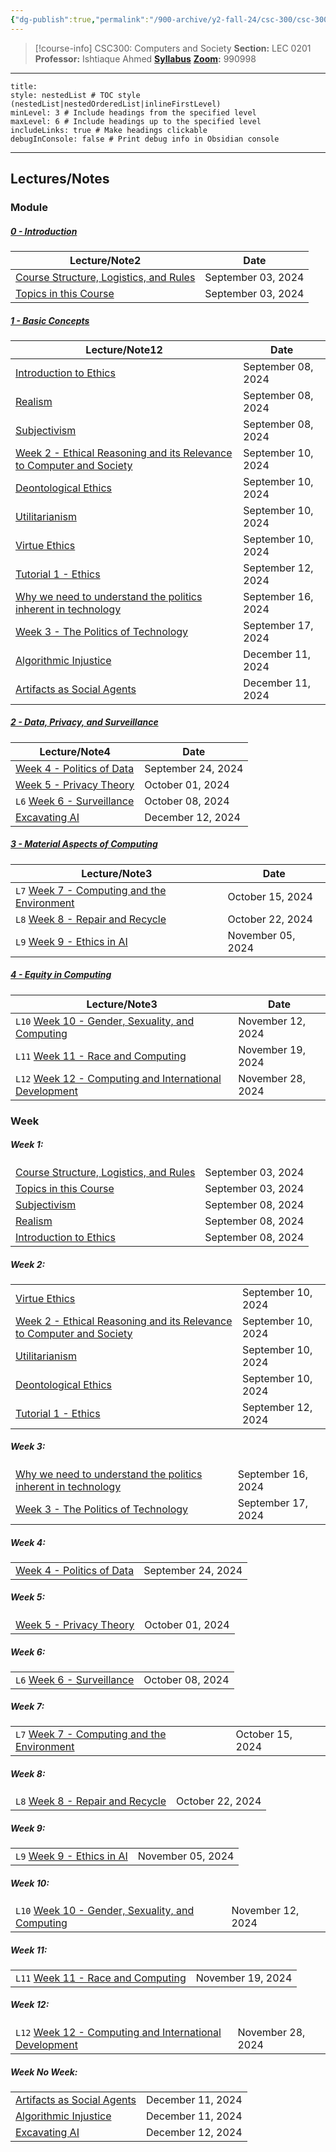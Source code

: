 ```yaml
---
{"dg-publish":true,"permalink":"/900-archive/y2-fall-24/csc-300/csc-300/","tags":["course-page","cs","university"],"created":"2024-06-22T19:06:28.000-04:00","updated":"2024-12-11T18:18:38.576-05:00"}
---
```



> [!course-info] CSC300: Computers and Society
> **Section:** LEC 0201
> **Professor:** Ishtiaque Ahmed
> **[Syllabus](https://docs.google.com/document/d/1rkn3r07sS1Y1Ws4b4fyuzUgaZg0eri_KKwm4mkKxzeg/edit#heading=h.uokurcyu2776)**
> **[Zoom](https://utoronto.zoom.us/j/81609069505):** 990998

---

```table-of-contents
title:
style: nestedList # TOC style (nestedList|nestedOrderedList|inlineFirstLevel)
minLevel: 3 # Include headings from the specified level
maxLevel: 6 # Include headings up to the specified level
includeLinks: true # Make headings clickable
debugInConsole: false # Print debug info in Obsidian console
```

---

## Lectures/Notes

### Module

<h5><span><a data-tooltip-position="top" aria-label="900 Archive/Y2 Fall 24/CSC300/0 Introduction/0 - Introduction.md" data-href="900 Archive/Y2 Fall 24/CSC300/0 Introduction/0 - Introduction.md" href="900 Archive/Y2 Fall 24/CSC300/0 Introduction/0 - Introduction.md" class="internal-link" target="_blank" rel="noopener nofollow">0 - Introduction</a></span></h5><div><table class="dataview table-view-table"><thead class="table-view-thead"><tr class="table-view-tr-header"><th class="table-view-th"><span>Lecture/Note</span><span class="dataview small-text">2</span></th><th class="table-view-th"><span>Date</span></th></tr></thead><tbody class="table-view-tbody"><tr><td><span><a data-tooltip-position="top" aria-label="900 Archive/Y2 Fall 24/CSC300/0 Introduction/Course Structure, Logistics, and Rules.md" data-href="900 Archive/Y2 Fall 24/CSC300/0 Introduction/Course Structure, Logistics, and Rules.md" href="900 Archive/Y2 Fall 24/CSC300/0 Introduction/Course Structure, Logistics, and Rules.md" class="internal-link" target="_blank" rel="noopener nofollow">Course Structure, Logistics, and Rules</a></span></td><td>September 03, 2024</td></tr><tr><td><span><a data-tooltip-position="top" aria-label="900 Archive/Y2 Fall 24/CSC300/0 Introduction/Topics in this Course.md" data-href="900 Archive/Y2 Fall 24/CSC300/0 Introduction/Topics in this Course.md" href="900 Archive/Y2 Fall 24/CSC300/0 Introduction/Topics in this Course.md" class="internal-link" target="_blank" rel="noopener nofollow">Topics in this Course</a></span></td><td>September 03, 2024</td></tr></tbody></table></div><h5><span><a data-tooltip-position="top" aria-label="900 Archive/Y2 Fall 24/CSC300/1 Basic Concepts/1 - Basic Concepts.md" data-href="900 Archive/Y2 Fall 24/CSC300/1 Basic Concepts/1 - Basic Concepts.md" href="900 Archive/Y2 Fall 24/CSC300/1 Basic Concepts/1 - Basic Concepts.md" class="internal-link" target="_blank" rel="noopener nofollow">1 - Basic Concepts</a></span></h5><div><table class="dataview table-view-table"><thead class="table-view-thead"><tr class="table-view-tr-header"><th class="table-view-th"><span>Lecture/Note</span><span class="dataview small-text">12</span></th><th class="table-view-th"><span>Date</span></th></tr></thead><tbody class="table-view-tbody"><tr><td><span><a data-tooltip-position="top" aria-label="900 Archive/Y2 Fall 24/CSC300/1 Basic Concepts/Introduction to Ethics.md" data-href="900 Archive/Y2 Fall 24/CSC300/1 Basic Concepts/Introduction to Ethics.md" href="900 Archive/Y2 Fall 24/CSC300/1 Basic Concepts/Introduction to Ethics.md" class="internal-link" target="_blank" rel="noopener nofollow">Introduction to Ethics</a></span></td><td>September 08, 2024</td></tr><tr><td><span><a data-tooltip-position="top" aria-label="900 Archive/Y2 Fall 24/CSC300/1 Basic Concepts/Realism.md" data-href="900 Archive/Y2 Fall 24/CSC300/1 Basic Concepts/Realism.md" href="900 Archive/Y2 Fall 24/CSC300/1 Basic Concepts/Realism.md" class="internal-link" target="_blank" rel="noopener nofollow">Realism</a></span></td><td>September 08, 2024</td></tr><tr><td><span><a data-tooltip-position="top" aria-label="900 Archive/Y2 Fall 24/CSC300/1 Basic Concepts/Subjectivism.md" data-href="900 Archive/Y2 Fall 24/CSC300/1 Basic Concepts/Subjectivism.md" href="900 Archive/Y2 Fall 24/CSC300/1 Basic Concepts/Subjectivism.md" class="internal-link" target="_blank" rel="noopener nofollow">Subjectivism</a></span></td><td>September 08, 2024</td></tr><tr><td><span><a data-tooltip-position="top" aria-label="900 Archive/Y2 Fall 24/CSC300/1 Basic Concepts/Week 2 - Ethical Reasoning and its Relevance to Computer and Society.md" data-href="900 Archive/Y2 Fall 24/CSC300/1 Basic Concepts/Week 2 - Ethical Reasoning and its Relevance to Computer and Society.md" href="900 Archive/Y2 Fall 24/CSC300/1 Basic Concepts/Week 2 - Ethical Reasoning and its Relevance to Computer and Society.md" class="internal-link" target="_blank" rel="noopener nofollow">Week 2 - Ethical Reasoning and its Relevance to Computer and Society</a></span></td><td>September 10, 2024</td></tr><tr><td><span><a data-tooltip-position="top" aria-label="900 Archive/Y2 Fall 24/CSC300/1 Basic Concepts/Deontological Ethics.md" data-href="900 Archive/Y2 Fall 24/CSC300/1 Basic Concepts/Deontological Ethics.md" href="900 Archive/Y2 Fall 24/CSC300/1 Basic Concepts/Deontological Ethics.md" class="internal-link" target="_blank" rel="noopener nofollow">Deontological Ethics</a></span></td><td>September 10, 2024</td></tr><tr><td><span><a data-tooltip-position="top" aria-label="900 Archive/Y2 Fall 24/CSC300/1 Basic Concepts/Utilitarianism.md" data-href="900 Archive/Y2 Fall 24/CSC300/1 Basic Concepts/Utilitarianism.md" href="900 Archive/Y2 Fall 24/CSC300/1 Basic Concepts/Utilitarianism.md" class="internal-link" target="_blank" rel="noopener nofollow">Utilitarianism</a></span></td><td>September 10, 2024</td></tr><tr><td><span><a data-tooltip-position="top" aria-label="900 Archive/Y2 Fall 24/CSC300/1 Basic Concepts/Virtue Ethics.md" data-href="900 Archive/Y2 Fall 24/CSC300/1 Basic Concepts/Virtue Ethics.md" href="900 Archive/Y2 Fall 24/CSC300/1 Basic Concepts/Virtue Ethics.md" class="internal-link" target="_blank" rel="noopener nofollow">Virtue Ethics</a></span></td><td>September 10, 2024</td></tr><tr><td><span><a data-tooltip-position="top" aria-label="900 Archive/Y2 Fall 24/CSC300/1 Basic Concepts/Tutorial 1 - Ethics.md" data-href="900 Archive/Y2 Fall 24/CSC300/1 Basic Concepts/Tutorial 1 - Ethics.md" href="900 Archive/Y2 Fall 24/CSC300/1 Basic Concepts/Tutorial 1 - Ethics.md" class="internal-link" target="_blank" rel="noopener nofollow">Tutorial 1 - Ethics</a></span></td><td>September 12, 2024</td></tr><tr><td><span><a data-tooltip-position="top" aria-label="900 Archive/Y2 Fall 24/CSC300/1 Basic Concepts/Why we need to understand the politics inherent in technology.md" data-href="900 Archive/Y2 Fall 24/CSC300/1 Basic Concepts/Why we need to understand the politics inherent in technology.md" href="900 Archive/Y2 Fall 24/CSC300/1 Basic Concepts/Why we need to understand the politics inherent in technology.md" class="internal-link" target="_blank" rel="noopener nofollow">Why we need to understand the politics inherent in technology</a></span></td><td>September 16, 2024</td></tr><tr><td><span><a data-tooltip-position="top" aria-label="900 Archive/Y2 Fall 24/CSC300/1 Basic Concepts/Week 3 - The Politics of Technology.md" data-href="900 Archive/Y2 Fall 24/CSC300/1 Basic Concepts/Week 3 - The Politics of Technology.md" href="900 Archive/Y2 Fall 24/CSC300/1 Basic Concepts/Week 3 - The Politics of Technology.md" class="internal-link" target="_blank" rel="noopener nofollow">Week 3 - The Politics of Technology</a></span></td><td>September 17, 2024</td></tr><tr><td><span><a data-tooltip-position="top" aria-label="900 Archive/Y2 Fall 24/CSC300/1 Basic Concepts/Algorithmic Injustice.md" data-href="900 Archive/Y2 Fall 24/CSC300/1 Basic Concepts/Algorithmic Injustice.md" href="900 Archive/Y2 Fall 24/CSC300/1 Basic Concepts/Algorithmic Injustice.md" class="internal-link" target="_blank" rel="noopener nofollow">Algorithmic Injustice</a></span></td><td>December 11, 2024</td></tr><tr><td><span><a data-tooltip-position="top" aria-label="900 Archive/Y2 Fall 24/CSC300/1 Basic Concepts/Artifacts as Social Agents.md" data-href="900 Archive/Y2 Fall 24/CSC300/1 Basic Concepts/Artifacts as Social Agents.md" href="900 Archive/Y2 Fall 24/CSC300/1 Basic Concepts/Artifacts as Social Agents.md" class="internal-link" target="_blank" rel="noopener nofollow">Artifacts as Social Agents</a></span></td><td>December 11, 2024</td></tr></tbody></table></div><h5><span><a data-tooltip-position="top" aria-label="900 Archive/Y2 Fall 24/CSC300/2 Data, Privacy, and Surveillance/2 - Data, Privacy, and Surveillance.md" data-href="900 Archive/Y2 Fall 24/CSC300/2 Data, Privacy, and Surveillance/2 - Data, Privacy, and Surveillance.md" href="900 Archive/Y2 Fall 24/CSC300/2 Data, Privacy, and Surveillance/2 - Data, Privacy, and Surveillance.md" class="internal-link" target="_blank" rel="noopener nofollow">2 - Data, Privacy, and Surveillance</a></span></h5><div><table class="dataview table-view-table"><thead class="table-view-thead"><tr class="table-view-tr-header"><th class="table-view-th"><span>Lecture/Note</span><span class="dataview small-text">4</span></th><th class="table-view-th"><span>Date</span></th></tr></thead><tbody class="table-view-tbody"><tr><td><span><a data-tooltip-position="top" aria-label="900 Archive/Y2 Fall 24/CSC300/2 Data, Privacy, and Surveillance/Week 4 - Politics of Data.md" data-href="900 Archive/Y2 Fall 24/CSC300/2 Data, Privacy, and Surveillance/Week 4 - Politics of Data.md" href="900 Archive/Y2 Fall 24/CSC300/2 Data, Privacy, and Surveillance/Week 4 - Politics of Data.md" class="internal-link" target="_blank" rel="noopener nofollow">Week 4 - Politics of Data</a></span></td><td>September 24, 2024</td></tr><tr><td><span><a data-tooltip-position="top" aria-label="900 Archive/Y2 Fall 24/CSC300/2 Data, Privacy, and Surveillance/Week 5 - Privacy Theory.md" data-href="900 Archive/Y2 Fall 24/CSC300/2 Data, Privacy, and Surveillance/Week 5 - Privacy Theory.md" href="900 Archive/Y2 Fall 24/CSC300/2 Data, Privacy, and Surveillance/Week 5 - Privacy Theory.md" class="internal-link" target="_blank" rel="noopener nofollow">Week 5 - Privacy Theory</a></span></td><td>October 01, 2024</td></tr><tr><td><span><code>L6</code> <a data-tooltip-position="top" aria-label="900 Archive/Y2 Fall 24/CSC300/2 Data, Privacy, and Surveillance/Week 6 - Surveillance.md" data-href="900 Archive/Y2 Fall 24/CSC300/2 Data, Privacy, and Surveillance/Week 6 - Surveillance.md" href="900 Archive/Y2 Fall 24/CSC300/2 Data, Privacy, and Surveillance/Week 6 - Surveillance.md" class="internal-link" target="_blank" rel="noopener nofollow">Week 6 - Surveillance</a></span></td><td>October 08, 2024</td></tr><tr><td><span><a data-tooltip-position="top" aria-label="900 Archive/Y2 Fall 24/CSC300/2 Data, Privacy, and Surveillance/Excavating AI.md" data-href="900 Archive/Y2 Fall 24/CSC300/2 Data, Privacy, and Surveillance/Excavating AI.md" href="900 Archive/Y2 Fall 24/CSC300/2 Data, Privacy, and Surveillance/Excavating AI.md" class="internal-link" target="_blank" rel="noopener nofollow">Excavating AI</a></span></td><td>December 12, 2024</td></tr></tbody></table></div><h5><span><a data-tooltip-position="top" aria-label="900 Archive/Y2 Fall 24/CSC300/3 Material Aspects of Computing/3 - Material Aspects of Computing.md" data-href="900 Archive/Y2 Fall 24/CSC300/3 Material Aspects of Computing/3 - Material Aspects of Computing.md" href="900 Archive/Y2 Fall 24/CSC300/3 Material Aspects of Computing/3 - Material Aspects of Computing.md" class="internal-link" target="_blank" rel="noopener nofollow">3 - Material Aspects of Computing</a></span></h5><div><table class="dataview table-view-table"><thead class="table-view-thead"><tr class="table-view-tr-header"><th class="table-view-th"><span>Lecture/Note</span><span class="dataview small-text">3</span></th><th class="table-view-th"><span>Date</span></th></tr></thead><tbody class="table-view-tbody"><tr><td><span><code>L7</code> <a data-tooltip-position="top" aria-label="900 Archive/Y2 Fall 24/CSC300/3 Material Aspects of Computing/Week 7 - Computing and the Environment.md" data-href="900 Archive/Y2 Fall 24/CSC300/3 Material Aspects of Computing/Week 7 - Computing and the Environment.md" href="900 Archive/Y2 Fall 24/CSC300/3 Material Aspects of Computing/Week 7 - Computing and the Environment.md" class="internal-link" target="_blank" rel="noopener nofollow">Week 7 - Computing and the Environment</a></span></td><td>October 15, 2024</td></tr><tr><td><span><code>L8</code> <a data-tooltip-position="top" aria-label="900 Archive/Y2 Fall 24/CSC300/3 Material Aspects of Computing/Week 8 - Repair and Recycle.md" data-href="900 Archive/Y2 Fall 24/CSC300/3 Material Aspects of Computing/Week 8 - Repair and Recycle.md" href="900 Archive/Y2 Fall 24/CSC300/3 Material Aspects of Computing/Week 8 - Repair and Recycle.md" class="internal-link" target="_blank" rel="noopener nofollow">Week 8 - Repair and Recycle</a></span></td><td>October 22, 2024</td></tr><tr><td><span><code>L9</code> <a data-tooltip-position="top" aria-label="900 Archive/Y2 Fall 24/CSC300/3 Material Aspects of Computing/Week 9 - Ethics in AI.md" data-href="900 Archive/Y2 Fall 24/CSC300/3 Material Aspects of Computing/Week 9 - Ethics in AI.md" href="900 Archive/Y2 Fall 24/CSC300/3 Material Aspects of Computing/Week 9 - Ethics in AI.md" class="internal-link" target="_blank" rel="noopener nofollow">Week 9 - Ethics in AI</a></span></td><td>November 05, 2024</td></tr></tbody></table></div><h5><span><a data-tooltip-position="top" aria-label="900 Archive/Y2 Fall 24/CSC300/4 Equity in Computing/4 - Equity in Computing.md" data-href="900 Archive/Y2 Fall 24/CSC300/4 Equity in Computing/4 - Equity in Computing.md" href="900 Archive/Y2 Fall 24/CSC300/4 Equity in Computing/4 - Equity in Computing.md" class="internal-link" target="_blank" rel="noopener nofollow">4 - Equity in Computing</a></span></h5><div><table class="dataview table-view-table"><thead class="table-view-thead"><tr class="table-view-tr-header"><th class="table-view-th"><span>Lecture/Note</span><span class="dataview small-text">3</span></th><th class="table-view-th"><span>Date</span></th></tr></thead><tbody class="table-view-tbody"><tr><td><span><code>L10</code> <a data-tooltip-position="top" aria-label="900 Archive/Y2 Fall 24/CSC300/4 Equity in Computing/Week 10 - Gender, Sexuality, and Computing.md" data-href="900 Archive/Y2 Fall 24/CSC300/4 Equity in Computing/Week 10 - Gender, Sexuality, and Computing.md" href="900 Archive/Y2 Fall 24/CSC300/4 Equity in Computing/Week 10 - Gender, Sexuality, and Computing.md" class="internal-link" target="_blank" rel="noopener nofollow">Week 10 - Gender, Sexuality, and Computing</a></span></td><td>November 12, 2024</td></tr><tr><td><span><code>L11</code> <a data-tooltip-position="top" aria-label="900 Archive/Y2 Fall 24/CSC300/4 Equity in Computing/Week 11 - Race and Computing.md" data-href="900 Archive/Y2 Fall 24/CSC300/4 Equity in Computing/Week 11 - Race and Computing.md" href="900 Archive/Y2 Fall 24/CSC300/4 Equity in Computing/Week 11 - Race and Computing.md" class="internal-link" target="_blank" rel="noopener nofollow">Week 11 - Race and Computing</a></span></td><td>November 19, 2024</td></tr><tr><td><span><code>L12</code> <a data-tooltip-position="top" aria-label="900 Archive/Y2 Fall 24/CSC300/4 Equity in Computing/Week 12 - Computing and International Development.md" data-href="900 Archive/Y2 Fall 24/CSC300/4 Equity in Computing/Week 12 - Computing and International Development.md" href="900 Archive/Y2 Fall 24/CSC300/4 Equity in Computing/Week 12 - Computing and International Development.md" class="internal-link" target="_blank" rel="noopener nofollow">Week 12 - Computing and International Development</a></span></td><td>November 28, 2024</td></tr></tbody></table></div>

### Week

<h5><span>Week 1:</span></h5><div><table class="dataview table-view-table"><thead class="table-view-thead"><tr class="table-view-tr-header"></tr></thead><tbody class="table-view-tbody"><tr><td><span><a data-tooltip-position="top" aria-label="900 Archive/Y2 Fall 24/CSC300/0 Introduction/Course Structure, Logistics, and Rules.md" data-href="900 Archive/Y2 Fall 24/CSC300/0 Introduction/Course Structure, Logistics, and Rules.md" href="900 Archive/Y2 Fall 24/CSC300/0 Introduction/Course Structure, Logistics, and Rules.md" class="internal-link" target="_blank" rel="noopener nofollow">Course Structure, Logistics, and Rules</a></span></td><td>September 03, 2024</td></tr><tr><td><span><a data-tooltip-position="top" aria-label="900 Archive/Y2 Fall 24/CSC300/0 Introduction/Topics in this Course.md" data-href="900 Archive/Y2 Fall 24/CSC300/0 Introduction/Topics in this Course.md" href="900 Archive/Y2 Fall 24/CSC300/0 Introduction/Topics in this Course.md" class="internal-link" target="_blank" rel="noopener nofollow">Topics in this Course</a></span></td><td>September 03, 2024</td></tr><tr><td><span><a data-tooltip-position="top" aria-label="900 Archive/Y2 Fall 24/CSC300/1 Basic Concepts/Subjectivism.md" data-href="900 Archive/Y2 Fall 24/CSC300/1 Basic Concepts/Subjectivism.md" href="900 Archive/Y2 Fall 24/CSC300/1 Basic Concepts/Subjectivism.md" class="internal-link" target="_blank" rel="noopener nofollow">Subjectivism</a></span></td><td>September 08, 2024</td></tr><tr><td><span><a data-tooltip-position="top" aria-label="900 Archive/Y2 Fall 24/CSC300/1 Basic Concepts/Realism.md" data-href="900 Archive/Y2 Fall 24/CSC300/1 Basic Concepts/Realism.md" href="900 Archive/Y2 Fall 24/CSC300/1 Basic Concepts/Realism.md" class="internal-link" target="_blank" rel="noopener nofollow">Realism</a></span></td><td>September 08, 2024</td></tr><tr><td><span><a data-tooltip-position="top" aria-label="900 Archive/Y2 Fall 24/CSC300/1 Basic Concepts/Introduction to Ethics.md" data-href="900 Archive/Y2 Fall 24/CSC300/1 Basic Concepts/Introduction to Ethics.md" href="900 Archive/Y2 Fall 24/CSC300/1 Basic Concepts/Introduction to Ethics.md" class="internal-link" target="_blank" rel="noopener nofollow">Introduction to Ethics</a></span></td><td>September 08, 2024</td></tr></tbody></table></div><h5><span>Week 2:</span></h5><div><table class="dataview table-view-table"><thead class="table-view-thead"><tr class="table-view-tr-header"></tr></thead><tbody class="table-view-tbody"><tr><td><span><a data-tooltip-position="top" aria-label="900 Archive/Y2 Fall 24/CSC300/1 Basic Concepts/Virtue Ethics.md" data-href="900 Archive/Y2 Fall 24/CSC300/1 Basic Concepts/Virtue Ethics.md" href="900 Archive/Y2 Fall 24/CSC300/1 Basic Concepts/Virtue Ethics.md" class="internal-link" target="_blank" rel="noopener nofollow">Virtue Ethics</a></span></td><td>September 10, 2024</td></tr><tr><td><span><a data-tooltip-position="top" aria-label="900 Archive/Y2 Fall 24/CSC300/1 Basic Concepts/Week 2 - Ethical Reasoning and its Relevance to Computer and Society.md" data-href="900 Archive/Y2 Fall 24/CSC300/1 Basic Concepts/Week 2 - Ethical Reasoning and its Relevance to Computer and Society.md" href="900 Archive/Y2 Fall 24/CSC300/1 Basic Concepts/Week 2 - Ethical Reasoning and its Relevance to Computer and Society.md" class="internal-link" target="_blank" rel="noopener nofollow">Week 2 - Ethical Reasoning and its Relevance to Computer and Society</a></span></td><td>September 10, 2024</td></tr><tr><td><span><a data-tooltip-position="top" aria-label="900 Archive/Y2 Fall 24/CSC300/1 Basic Concepts/Utilitarianism.md" data-href="900 Archive/Y2 Fall 24/CSC300/1 Basic Concepts/Utilitarianism.md" href="900 Archive/Y2 Fall 24/CSC300/1 Basic Concepts/Utilitarianism.md" class="internal-link" target="_blank" rel="noopener nofollow">Utilitarianism</a></span></td><td>September 10, 2024</td></tr><tr><td><span><a data-tooltip-position="top" aria-label="900 Archive/Y2 Fall 24/CSC300/1 Basic Concepts/Deontological Ethics.md" data-href="900 Archive/Y2 Fall 24/CSC300/1 Basic Concepts/Deontological Ethics.md" href="900 Archive/Y2 Fall 24/CSC300/1 Basic Concepts/Deontological Ethics.md" class="internal-link" target="_blank" rel="noopener nofollow">Deontological Ethics</a></span></td><td>September 10, 2024</td></tr><tr><td><span><a data-tooltip-position="top" aria-label="900 Archive/Y2 Fall 24/CSC300/1 Basic Concepts/Tutorial 1 - Ethics.md" data-href="900 Archive/Y2 Fall 24/CSC300/1 Basic Concepts/Tutorial 1 - Ethics.md" href="900 Archive/Y2 Fall 24/CSC300/1 Basic Concepts/Tutorial 1 - Ethics.md" class="internal-link" target="_blank" rel="noopener nofollow">Tutorial 1 - Ethics</a></span></td><td>September 12, 2024</td></tr></tbody></table></div><h5><span>Week 3:</span></h5><div><table class="dataview table-view-table"><thead class="table-view-thead"><tr class="table-view-tr-header"></tr></thead><tbody class="table-view-tbody"><tr><td><span><a data-tooltip-position="top" aria-label="900 Archive/Y2 Fall 24/CSC300/1 Basic Concepts/Why we need to understand the politics inherent in technology.md" data-href="900 Archive/Y2 Fall 24/CSC300/1 Basic Concepts/Why we need to understand the politics inherent in technology.md" href="900 Archive/Y2 Fall 24/CSC300/1 Basic Concepts/Why we need to understand the politics inherent in technology.md" class="internal-link" target="_blank" rel="noopener nofollow">Why we need to understand the politics inherent in technology</a></span></td><td>September 16, 2024</td></tr><tr><td><span><a data-tooltip-position="top" aria-label="900 Archive/Y2 Fall 24/CSC300/1 Basic Concepts/Week 3 - The Politics of Technology.md" data-href="900 Archive/Y2 Fall 24/CSC300/1 Basic Concepts/Week 3 - The Politics of Technology.md" href="900 Archive/Y2 Fall 24/CSC300/1 Basic Concepts/Week 3 - The Politics of Technology.md" class="internal-link" target="_blank" rel="noopener nofollow">Week 3 - The Politics of Technology</a></span></td><td>September 17, 2024</td></tr></tbody></table></div><h5><span>Week 4:</span></h5><div><table class="dataview table-view-table"><thead class="table-view-thead"><tr class="table-view-tr-header"></tr></thead><tbody class="table-view-tbody"><tr><td><span><a data-tooltip-position="top" aria-label="900 Archive/Y2 Fall 24/CSC300/2 Data, Privacy, and Surveillance/Week 4 - Politics of Data.md" data-href="900 Archive/Y2 Fall 24/CSC300/2 Data, Privacy, and Surveillance/Week 4 - Politics of Data.md" href="900 Archive/Y2 Fall 24/CSC300/2 Data, Privacy, and Surveillance/Week 4 - Politics of Data.md" class="internal-link" target="_blank" rel="noopener nofollow">Week 4 - Politics of Data</a></span></td><td>September 24, 2024</td></tr></tbody></table></div><h5><span>Week 5:</span></h5><div><table class="dataview table-view-table"><thead class="table-view-thead"><tr class="table-view-tr-header"></tr></thead><tbody class="table-view-tbody"><tr><td><span><a data-tooltip-position="top" aria-label="900 Archive/Y2 Fall 24/CSC300/2 Data, Privacy, and Surveillance/Week 5 - Privacy Theory.md" data-href="900 Archive/Y2 Fall 24/CSC300/2 Data, Privacy, and Surveillance/Week 5 - Privacy Theory.md" href="900 Archive/Y2 Fall 24/CSC300/2 Data, Privacy, and Surveillance/Week 5 - Privacy Theory.md" class="internal-link" target="_blank" rel="noopener nofollow">Week 5 - Privacy Theory</a></span></td><td>October 01, 2024</td></tr></tbody></table></div><h5><span>Week 6:</span></h5><div><table class="dataview table-view-table"><thead class="table-view-thead"><tr class="table-view-tr-header"></tr></thead><tbody class="table-view-tbody"><tr><td><span><code>L6</code> <a data-tooltip-position="top" aria-label="900 Archive/Y2 Fall 24/CSC300/2 Data, Privacy, and Surveillance/Week 6 - Surveillance.md" data-href="900 Archive/Y2 Fall 24/CSC300/2 Data, Privacy, and Surveillance/Week 6 - Surveillance.md" href="900 Archive/Y2 Fall 24/CSC300/2 Data, Privacy, and Surveillance/Week 6 - Surveillance.md" class="internal-link" target="_blank" rel="noopener nofollow">Week 6 - Surveillance</a></span></td><td>October 08, 2024</td></tr></tbody></table></div><h5><span>Week 7:</span></h5><div><table class="dataview table-view-table"><thead class="table-view-thead"><tr class="table-view-tr-header"></tr></thead><tbody class="table-view-tbody"><tr><td><span><code>L7</code> <a data-tooltip-position="top" aria-label="900 Archive/Y2 Fall 24/CSC300/3 Material Aspects of Computing/Week 7 - Computing and the Environment.md" data-href="900 Archive/Y2 Fall 24/CSC300/3 Material Aspects of Computing/Week 7 - Computing and the Environment.md" href="900 Archive/Y2 Fall 24/CSC300/3 Material Aspects of Computing/Week 7 - Computing and the Environment.md" class="internal-link" target="_blank" rel="noopener nofollow">Week 7 - Computing and the Environment</a></span></td><td>October 15, 2024</td></tr></tbody></table></div><h5><span>Week 8:</span></h5><div><table class="dataview table-view-table"><thead class="table-view-thead"><tr class="table-view-tr-header"></tr></thead><tbody class="table-view-tbody"><tr><td><span><code>L8</code> <a data-tooltip-position="top" aria-label="900 Archive/Y2 Fall 24/CSC300/3 Material Aspects of Computing/Week 8 - Repair and Recycle.md" data-href="900 Archive/Y2 Fall 24/CSC300/3 Material Aspects of Computing/Week 8 - Repair and Recycle.md" href="900 Archive/Y2 Fall 24/CSC300/3 Material Aspects of Computing/Week 8 - Repair and Recycle.md" class="internal-link" target="_blank" rel="noopener nofollow">Week 8 - Repair and Recycle</a></span></td><td>October 22, 2024</td></tr></tbody></table></div><h5><span>Week 9:</span></h5><div><table class="dataview table-view-table"><thead class="table-view-thead"><tr class="table-view-tr-header"></tr></thead><tbody class="table-view-tbody"><tr><td><span><code>L9</code> <a data-tooltip-position="top" aria-label="900 Archive/Y2 Fall 24/CSC300/3 Material Aspects of Computing/Week 9 - Ethics in AI.md" data-href="900 Archive/Y2 Fall 24/CSC300/3 Material Aspects of Computing/Week 9 - Ethics in AI.md" href="900 Archive/Y2 Fall 24/CSC300/3 Material Aspects of Computing/Week 9 - Ethics in AI.md" class="internal-link" target="_blank" rel="noopener nofollow">Week 9 - Ethics in AI</a></span></td><td>November 05, 2024</td></tr></tbody></table></div><h5><span>Week 10:</span></h5><div><table class="dataview table-view-table"><thead class="table-view-thead"><tr class="table-view-tr-header"></tr></thead><tbody class="table-view-tbody"><tr><td><span><code>L10</code> <a data-tooltip-position="top" aria-label="900 Archive/Y2 Fall 24/CSC300/4 Equity in Computing/Week 10 - Gender, Sexuality, and Computing.md" data-href="900 Archive/Y2 Fall 24/CSC300/4 Equity in Computing/Week 10 - Gender, Sexuality, and Computing.md" href="900 Archive/Y2 Fall 24/CSC300/4 Equity in Computing/Week 10 - Gender, Sexuality, and Computing.md" class="internal-link" target="_blank" rel="noopener nofollow">Week 10 - Gender, Sexuality, and Computing</a></span></td><td>November 12, 2024</td></tr></tbody></table></div><h5><span>Week 11:</span></h5><div><table class="dataview table-view-table"><thead class="table-view-thead"><tr class="table-view-tr-header"></tr></thead><tbody class="table-view-tbody"><tr><td><span><code>L11</code> <a data-tooltip-position="top" aria-label="900 Archive/Y2 Fall 24/CSC300/4 Equity in Computing/Week 11 - Race and Computing.md" data-href="900 Archive/Y2 Fall 24/CSC300/4 Equity in Computing/Week 11 - Race and Computing.md" href="900 Archive/Y2 Fall 24/CSC300/4 Equity in Computing/Week 11 - Race and Computing.md" class="internal-link" target="_blank" rel="noopener nofollow">Week 11 - Race and Computing</a></span></td><td>November 19, 2024</td></tr></tbody></table></div><h5><span>Week 12:</span></h5><div><table class="dataview table-view-table"><thead class="table-view-thead"><tr class="table-view-tr-header"></tr></thead><tbody class="table-view-tbody"><tr><td><span><code>L12</code> <a data-tooltip-position="top" aria-label="900 Archive/Y2 Fall 24/CSC300/4 Equity in Computing/Week 12 - Computing and International Development.md" data-href="900 Archive/Y2 Fall 24/CSC300/4 Equity in Computing/Week 12 - Computing and International Development.md" href="900 Archive/Y2 Fall 24/CSC300/4 Equity in Computing/Week 12 - Computing and International Development.md" class="internal-link" target="_blank" rel="noopener nofollow">Week 12 - Computing and International Development</a></span></td><td>November 28, 2024</td></tr></tbody></table></div><h5><span>Week No Week:</span></h5><div><table class="dataview table-view-table"><thead class="table-view-thead"><tr class="table-view-tr-header"></tr></thead><tbody class="table-view-tbody"><tr><td><span><a data-tooltip-position="top" aria-label="900 Archive/Y2 Fall 24/CSC300/1 Basic Concepts/Artifacts as Social Agents.md" data-href="900 Archive/Y2 Fall 24/CSC300/1 Basic Concepts/Artifacts as Social Agents.md" href="900 Archive/Y2 Fall 24/CSC300/1 Basic Concepts/Artifacts as Social Agents.md" class="internal-link" target="_blank" rel="noopener nofollow">Artifacts as Social Agents</a></span></td><td>December 11, 2024</td></tr><tr><td><span><a data-tooltip-position="top" aria-label="900 Archive/Y2 Fall 24/CSC300/1 Basic Concepts/Algorithmic Injustice.md" data-href="900 Archive/Y2 Fall 24/CSC300/1 Basic Concepts/Algorithmic Injustice.md" href="900 Archive/Y2 Fall 24/CSC300/1 Basic Concepts/Algorithmic Injustice.md" class="internal-link" target="_blank" rel="noopener nofollow">Algorithmic Injustice</a></span></td><td>December 11, 2024</td></tr><tr><td><span><a data-tooltip-position="top" aria-label="900 Archive/Y2 Fall 24/CSC300/2 Data, Privacy, and Surveillance/Excavating AI.md" data-href="900 Archive/Y2 Fall 24/CSC300/2 Data, Privacy, and Surveillance/Excavating AI.md" href="900 Archive/Y2 Fall 24/CSC300/2 Data, Privacy, and Surveillance/Excavating AI.md" class="internal-link" target="_blank" rel="noopener nofollow">Excavating AI</a></span></td><td>December 12, 2024</td></tr></tbody></table></div>
